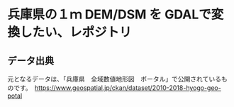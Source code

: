 # 兵庫県の１ｍ DEM/DSM を GDALで変換したい、レポジトリ

## データ出典

元となるデータは、「兵庫県　全域数値地形図　ポータル」で公開されているものです。　https://www.geospatial.jp/ckan/dataset/2010-2018-hyogo-geo-potal